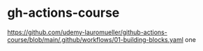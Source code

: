 # gh-actions-course
https://github.com/udemy-lauromueller/github-actions-course/blob/main/.github/workflows/01-building-blocks.yaml
one

